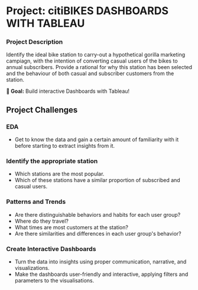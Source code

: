# Project: citiBIKES DASHBOARDS WITH TABLEAU

### Project Description

Identify the ideal bike station to carry-out a hypothetical gorilla marketing campiagn, with the intention of converting casual users of the bikes to annual subscribers.
Provide a rational for why this station has been selected and the behaviour of both casual and subscriber customers from the station.

**🎯 Goal:** Build interactive Dashboards with Tableau!

## Project Challenges

### EDA

- Get to know the data and gain a certain amount of familiarity with it before starting to extract insights from it.

### Identify the appropriate station
- Which stations are the most popular.
- Which of these stations have a similar proportion of subscribed and casual users. 

### Patterns and Trends
- Are there distinguishable behaviors and habits for each user group?
- Where do they travel?
- What times are most customers at the station?
- Are there similarities and differences in each user group's behavior?

### Create Interactive Dashboards
- Turn the data into insights using proper communication, narrative, and visualizations.
- Make the dashboards user-friendly and interactive, applying filters and parameters to the visualisations.
